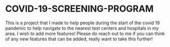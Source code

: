# COVID-19-SCREENING-PROGRAM
This is a project that I made to help people during the start of the covid 19 pandemic to help navigate to the nearest test centers and hospitals in my area. I wish to add more features! Please do reach out to me if you can think of any new features that can be added, really want to take this further!
